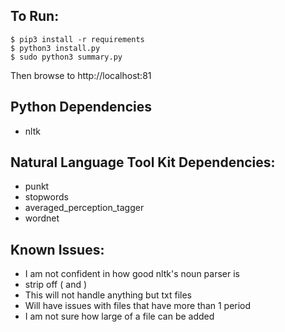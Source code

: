 ## To Run:
```
$ pip3 install -r requirements
$ python3 install.py
$ sudo python3 summary.py
```
Then browse to http://localhost:81

## Python Dependencies
* nltk

## Natural Language Tool Kit Dependencies:
* punkt
* stopwords
* averaged_perception_tagger
* wordnet

## Known Issues:
* I am not confident in how good nltk's noun parser is
* strip off ( and )
* This will not handle anything but txt files
* Will have issues with files that have more than 1 period
* I am not sure how large of a file can be added